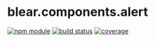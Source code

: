 # blear.components.alert

[![npm module][npm-img]][npm-url]
[![build status][travis-img]][travis-url]
[![coverage][coveralls-img]][coveralls-url]

[travis-img]: https://img.shields.io/travis/blearjs/blear.components.alert/master.svg?style=flat-square
[travis-url]: https://travis-ci.org/blearjs/blear.components.alert

[npm-img]: https://img.shields.io/npm/v/blear.components.alert.svg?style=flat-square
[npm-url]: https://www.npmjs.com/package/blear.components.alert

[coveralls-img]: https://img.shields.io/coveralls/blearjs/blear.components.alert/master.svg?style=flat-square
[coveralls-url]: https://coveralls.io/github/blearjs/blear.components.alert?branch=master

